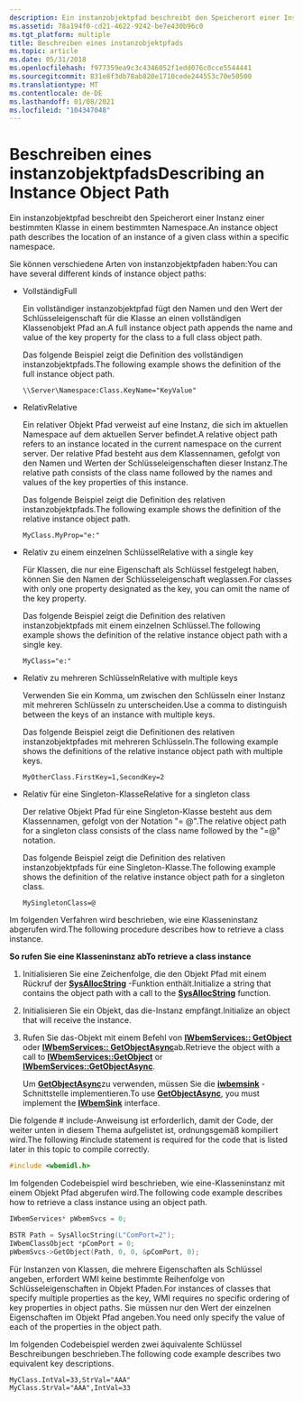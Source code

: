 ```yaml
---
description: Ein instanzobjektpfad beschreibt den Speicherort einer Instanz einer bestimmten Klasse in einem bestimmten Namespace.
ms.assetid: 78a194f0-cd21-4622-9242-be7e430b96c0
ms.tgt_platform: multiple
title: Beschreiben eines instanzobjektpfads
ms.topic: article
ms.date: 05/31/2018
ms.openlocfilehash: f977359ea9c3c4346052f1edd076c0cce5544441
ms.sourcegitcommit: 831e8f3db78ab820e1710cede244553c70e50500
ms.translationtype: MT
ms.contentlocale: de-DE
ms.lasthandoff: 01/08/2021
ms.locfileid: "104347048"
---
```

# <a name="describing-an-instance-object-path"></a><span data-ttu-id="f919d-103">Beschreiben eines instanzobjektpfads</span><span class="sxs-lookup"><span data-stu-id="f919d-103">Describing an Instance Object Path</span></span>

<span data-ttu-id="f919d-104">Ein instanzobjektpfad beschreibt den Speicherort einer Instanz einer bestimmten Klasse in einem bestimmten Namespace.</span><span class="sxs-lookup"><span data-stu-id="f919d-104">An instance object path describes the location of an instance of a given class within a specific namespace.</span></span>

<span data-ttu-id="f919d-105">Sie können verschiedene Arten von instanzobjektpfaden haben:</span><span class="sxs-lookup"><span data-stu-id="f919d-105">You can have several different kinds of instance object paths:</span></span>

-   <span data-ttu-id="f919d-106">Vollständig</span><span class="sxs-lookup"><span data-stu-id="f919d-106">Full</span></span>

    <span data-ttu-id="f919d-107">Ein vollständiger instanzobjektpfad fügt den Namen und den Wert der Schlüsseleigenschaft für die Klasse an einen vollständigen Klassenobjekt Pfad an.</span><span class="sxs-lookup"><span data-stu-id="f919d-107">A full instance object path appends the name and value of the key property for the class to a full class object path.</span></span>

    <span data-ttu-id="f919d-108">Das folgende Beispiel zeigt die Definition des vollständigen instanzobjektpfads.</span><span class="sxs-lookup"><span data-stu-id="f919d-108">The following example shows the definition of the full instance object path.</span></span>

    ``` syntax
    \\Server\Namespace:Class.KeyName="KeyValue"
    ```

-   <span data-ttu-id="f919d-109">Relativ</span><span class="sxs-lookup"><span data-stu-id="f919d-109">Relative</span></span>

    <span data-ttu-id="f919d-110">Ein relativer Objekt Pfad verweist auf eine Instanz, die sich im aktuellen Namespace auf dem aktuellen Server befindet.</span><span class="sxs-lookup"><span data-stu-id="f919d-110">A relative object path refers to an instance located in the current namespace on the current server.</span></span> <span data-ttu-id="f919d-111">Der relative Pfad besteht aus dem Klassennamen, gefolgt von den Namen und Werten der Schlüsseleigenschaften dieser Instanz.</span><span class="sxs-lookup"><span data-stu-id="f919d-111">The relative path consists of the class name followed by the names and values of the key properties of this instance.</span></span>

    <span data-ttu-id="f919d-112">Das folgende Beispiel zeigt die Definition des relativen instanzobjektpfads.</span><span class="sxs-lookup"><span data-stu-id="f919d-112">The following example shows the definition of the relative instance object path.</span></span>

    ``` syntax
    MyClass.MyProp="e:"
    ```

-   <span data-ttu-id="f919d-113">Relativ zu einem einzelnen Schlüssel</span><span class="sxs-lookup"><span data-stu-id="f919d-113">Relative with a single key</span></span>

    <span data-ttu-id="f919d-114">Für Klassen, die nur eine Eigenschaft als Schlüssel festgelegt haben, können Sie den Namen der Schlüsseleigenschaft weglassen.</span><span class="sxs-lookup"><span data-stu-id="f919d-114">For classes with only one property designated as the key, you can omit the name of the key property.</span></span>

    <span data-ttu-id="f919d-115">Das folgende Beispiel zeigt die Definition des relativen instanzobjektpfads mit einem einzelnen Schlüssel.</span><span class="sxs-lookup"><span data-stu-id="f919d-115">The following example shows the definition of the relative instance object path with a single key.</span></span>

    ``` syntax
    MyClass="e:"
    ```

-   <span data-ttu-id="f919d-116">Relativ zu mehreren Schlüsseln</span><span class="sxs-lookup"><span data-stu-id="f919d-116">Relative with multiple keys</span></span>

    <span data-ttu-id="f919d-117">Verwenden Sie ein Komma, um zwischen den Schlüsseln einer Instanz mit mehreren Schlüsseln zu unterscheiden.</span><span class="sxs-lookup"><span data-stu-id="f919d-117">Use a comma to distinguish between the keys of an instance with multiple keys.</span></span>

    <span data-ttu-id="f919d-118">Das folgende Beispiel zeigt die Definitionen des relativen instanzobjektpfades mit mehreren Schlüsseln.</span><span class="sxs-lookup"><span data-stu-id="f919d-118">The following example shows the definitions of the relative instance object path with multiple keys.</span></span>

    ``` syntax
    MyOtherClass.FirstKey=1,SecondKey=2
    ```

-   <span data-ttu-id="f919d-119">Relativ für eine Singleton-Klasse</span><span class="sxs-lookup"><span data-stu-id="f919d-119">Relative for a singleton class</span></span>

    <span data-ttu-id="f919d-120">Der relative Objekt Pfad für eine Singleton-Klasse besteht aus dem Klassennamen, gefolgt von der Notation "= @".</span><span class="sxs-lookup"><span data-stu-id="f919d-120">The relative object path for a singleton class consists of the class name followed by the "=@" notation.</span></span>

    <span data-ttu-id="f919d-121">Das folgende Beispiel zeigt die Definition des relativen instanzobjektpfads für eine Singleton-Klasse.</span><span class="sxs-lookup"><span data-stu-id="f919d-121">The following example shows the definition of the relative instance object path for a singleton class.</span></span>

    ``` syntax
    MySingletonClass=@
    ```

<span data-ttu-id="f919d-122">Im folgenden Verfahren wird beschrieben, wie eine Klasseninstanz abgerufen wird.</span><span class="sxs-lookup"><span data-stu-id="f919d-122">The following procedure describes how to retrieve a class instance.</span></span>

<span data-ttu-id="f919d-123">**So rufen Sie eine Klasseninstanz ab**</span><span class="sxs-lookup"><span data-stu-id="f919d-123">**To retrieve a class instance**</span></span>

1.  <span data-ttu-id="f919d-124">Initialisieren Sie eine Zeichenfolge, die den Objekt Pfad mit einem Rückruf der [**SysAllocString**](/windows/win32/api/oleauto/nf-oleauto-sysallocstring) -Funktion enthält.</span><span class="sxs-lookup"><span data-stu-id="f919d-124">Initialize a string that contains the object path with a call to the [**SysAllocString**](/windows/win32/api/oleauto/nf-oleauto-sysallocstring) function.</span></span>
2.  <span data-ttu-id="f919d-125">Initialisieren Sie ein Objekt, das die-Instanz empfängt.</span><span class="sxs-lookup"><span data-stu-id="f919d-125">Initialize an object that will receive the instance.</span></span>
3.  <span data-ttu-id="f919d-126">Rufen Sie das-Objekt mit einem Befehl von [**IWbemServices:: GetObject**](/windows/desktop/api/WbemCli/nf-wbemcli-iwbemservices-getobject) oder [**IWbemServices:: GetObjectAsync**](/windows/desktop/api/WbemCli/nf-wbemcli-iwbemservices-getobjectasync)ab.</span><span class="sxs-lookup"><span data-stu-id="f919d-126">Retrieve the object with a call to [**IWbemServices::GetObject**](/windows/desktop/api/WbemCli/nf-wbemcli-iwbemservices-getobject) or [**IWbemServices::GetObjectAsync**](/windows/desktop/api/WbemCli/nf-wbemcli-iwbemservices-getobjectasync).</span></span>

    <span data-ttu-id="f919d-127">Um [**GetObjectAsync**](/windows/desktop/api/WbemCli/nf-wbemcli-iwbemservices-getobjectasync)zu verwenden, müssen Sie die [**iwbemsink**](swbemsink.md) -Schnittstelle implementieren.</span><span class="sxs-lookup"><span data-stu-id="f919d-127">To use [**GetObjectAsync**](/windows/desktop/api/WbemCli/nf-wbemcli-iwbemservices-getobjectasync), you must implement the [**IWbemSink**](swbemsink.md) interface.</span></span>

<span data-ttu-id="f919d-128">Die folgende \# include-Anweisung ist erforderlich, damit der Code, der weiter unten in diesem Thema aufgelistet ist, ordnungsgemäß kompiliert wird.</span><span class="sxs-lookup"><span data-stu-id="f919d-128">The following \#include statement is required for the code that is listed later in this topic to compile correctly.</span></span>


```C++
#include <wbemidl.h>
```



<span data-ttu-id="f919d-129">Im folgenden Codebeispiel wird beschrieben, wie eine-Klasseninstanz mit einem Objekt Pfad abgerufen wird.</span><span class="sxs-lookup"><span data-stu-id="f919d-129">The following code example describes how to retrieve a class instance using an object path.</span></span>


```C++
IWbemServices* pWbemSvcs = 0;

BSTR Path = SysAllocString(L"ComPort=2");    
IWbemClassObject *pComPort = 0;
pWbemSvcs->GetObject(Path, 0, 0, &pComPort, 0);
```



<span data-ttu-id="f919d-130">Für Instanzen von Klassen, die mehrere Eigenschaften als Schlüssel angeben, erfordert WMI keine bestimmte Reihenfolge von Schlüsseleigenschaften in Objekt Pfaden.</span><span class="sxs-lookup"><span data-stu-id="f919d-130">For instances of classes that specify multiple properties as the key, WMI requires no specific ordering of key properties in object paths.</span></span> <span data-ttu-id="f919d-131">Sie müssen nur den Wert der einzelnen Eigenschaften im Objekt Pfad angeben.</span><span class="sxs-lookup"><span data-stu-id="f919d-131">You need only specify the value of each of the properties in the object path.</span></span>

<span data-ttu-id="f919d-132">Im folgenden Codebeispiel werden zwei äquivalente Schlüssel Beschreibungen beschrieben.</span><span class="sxs-lookup"><span data-stu-id="f919d-132">The following code example describes two equivalent key descriptions.</span></span>

``` syntax
MyClass.IntVal=33,StrVal="AAA"
MyClass.StrVal="AAA",IntVal=33
```

 

 
